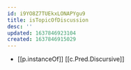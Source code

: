 ```yaml
---
id: i9YO8Z7TUEkxLONAPYgu9
title: isTopicOfDiscussion
desc: ''
updated: 1637846923104
created: 1637846915029
---
```




- [[p.instanceOf]] [[c.Pred.Discursive]]
